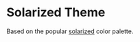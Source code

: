 # Solarized Theme

Based on the popular [solarized](https://ethanschoonover.com/solarized/) color palette.
